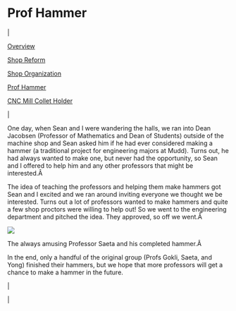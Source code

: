 <head>
<meta name="generator" content="HTML Tidy for Linux (vers 25 March 2009), see www.w3.org">
  <meta http-equiv="Content-Type" content="text/html; charset=us-ascii">

  <title>Prof Hammer</title>
  <style type="text/css">
div.c5 {display: block; font-size: 80%; font-style: italic; margin-left: auto; margin-right: auto; text-align: center}
  div.c4 {display:block;text-align:center;margin-right:auto;margin-left:auto}
  div.c3 {text-align:justify}
  div.c2 {font-size: 80%}
  span.c1 {font-size: 80%}
  </style>

</head>

# Prof Hammer

  

| 
  

[Overview](https://sites.google.com/site/tayloredwardpeterson/projects/hmcmachineshop)

  

[Shop Reform](https://sites.google.com/site/tayloredwardpeterson/projects/hmcmachineshop/shopreform)

  

[Shop Organization](https://sites.google.com/site/tayloredwardpeterson/projects/hmcmachineshop/shoporganization)

  

[Prof Hammer](https://sites.google.com/site/tayloredwardpeterson/projects/hmcmachineshop/profhammer)

  

[CNC Mill Collet Holder](https://sites.google.com/site/tayloredwardpeterson/projects/hmcmachineshop/cncmillcolletholder)

 | 

 One day, when Sean and I were wandering the halls, we ran into Dean Jacobsen (Professor of Mathematics and Dean of Students) outside of the machine shop and Sean asked him if he had ever considered making a hammer (a traditional project for engineering majors at Mudd). Turns out, he had always wanted to make one, but never had the opportunity, so Sean and I offered to help him and any other professors that might be interested.Â 

  

 The idea of teaching the professors and helping them make hammers got Sean and I excited and we ran around inviting everyone we thought we be interested. Turns out a lot of professors wanted to make hammers and quite a few shop proctors were willing to help out! So we went to the engineering department and pitched the idea. They approved, so off we went.Â 

  

[![](https://drive.google.com/uc?id=0B0Jfms0twG8EVFRBTWpCMm9YMjQ)](https://docs.google.com/file/d/0B0Jfms0twG8EVFRBTWpCMm9YMjQ/edit?usp=drive_web)

 The always amusing Professor Saeta and his completed hammer.Â 

  

 In the end, only a handful of the original group (Profs Gokli, Saeta, and Yong) finished their hammers, but we hope that more professors will get a chance to make a hammer in the future. 

 | 
  

 |

  

